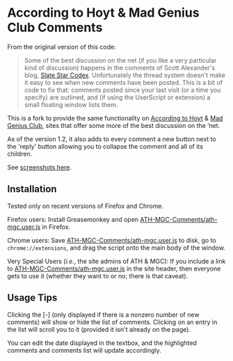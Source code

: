 According to Hoyt & Mad Genius Club Comments
============================================

From the original version of this code:
> Some of the best discussion on the net (if you like a very particular kind of discussion) happens in the comments of Scott Alexander's blog, [Slate Star Codex](http://slatestarcodex.com/). Unfortunately the thread system doesn't make it easy to see when new comments have been posted. This is a bit of code to fix that: comments posted since your last visit (or a time you specify) are outlined, and (if using the UserScript or extension) a small floating window lists them.

This is a fork to provide the same functionality on
[According to Hoyt](http://accordingtohoyt.com/) &
[Mad Genius Club](http://madgeniusclub.com/),
sites that offer some more of the best discussion on the ’net.

As of the version 1.2, it also adds to every comment a new button next to the 'reply' button allowing you to collapse the comment and all of its children.

See [screenshots here](http://imgur.com/a/ThOgM).

Installation
------------

Tested only on recent versions of Firefox and Chrome.

Firefox users:
Install Greasemonkey and open [ATH-MGC-Comments/ath-mgc.user.js][ath-mgc] in Firefox.

Chrome users:
Save [ATH-MGC-Comments/ath-mgc.user.js][ath-mgc] to disk, go to `chrome://extensions`, and drag the script onto the main body of the window.

Very Special Users (_i.e._, the site admins of ATH & MGC):
If you include a link to [ATH-MGC-Comments/ath-mgc.user.js][ath-mgc-2] in the site header,
then everyone gets to use it
(whether they want to or no; there is that caveat).

Usage Tips
----------

Clicking the \[-\] (only displayed if there is a nonzero number of new comments) will show or hide the list of comments. Clicking on an entry in the list will scroll you to it (provided it isn't already on the page).

You can edit the date displayed in the textbox, and the highlighted comments and comments list will update accordingly.

[ath-mgc]: https://github.com/jcsalomon/ATH-MGC-Comments/raw/ath-mgc/ATH-MGC-Comments/ath-mgc.user.js
[ath-mgc-2]:  http://jcsalomon.github.io/ATH-MGC-Comments/ath-mgc.user.js

